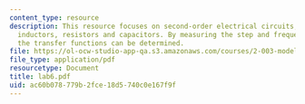 ```yaml
---
content_type: resource
description: This resource focuses on second-order electrical circuits, which contain
  inductors, resistors and capacitors. By measuring the step and frequency responses,
  the transfer functions can be determined.
file: https://ol-ocw-studio-app-qa.s3.amazonaws.com/courses/2-003-modeling-dynamics-and-control-i-spring-2005/ac60b078779b2fce18d5740c0e167f9f_lab6.pdf
file_type: application/pdf
resourcetype: Document
title: lab6.pdf
uid: ac60b078-779b-2fce-18d5-740c0e167f9f
---
```

